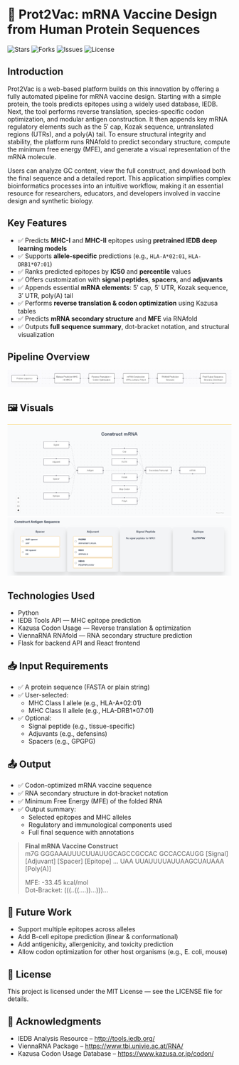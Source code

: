 # 🧬 Prot2Vac: mRNA Vaccine Design from Human Protein Sequences
![Stars](https://img.shields.io/github/stars/hydraharish123/prot2vac?style=social)
![Forks](https://img.shields.io/github/forks/hydraharish123/prot2vac?style=social)
![Issues](https://img.shields.io/github/issues/hydraharish123/prot2vac)
![License](https://img.shields.io/github/license/hydraharish123/prot2vac)


## Introduction

Prot2Vac is a web-based platform builds on this innovation by offering
          a fully automated pipeline for mRNA vaccine design. Starting with a
          simple protein, the tools predicts epitopes using a widely used
          database, IEDB. Next, the tool performs reverse translation,
          species-specific codon optimization, and modular antigen construction.
          It then appends key mRNA regulatory elements such as the 5′ cap, Kozak
          sequence, untranslated regions (UTRs), and a poly(A) tail. To ensure
          structural integrity and stability, the platform runs RNAfold to
          predict secondary structure, compute the minimum free energy (MFE),
          and generate a visual representation of the mRNA molecule. 
          
          
Users can
          analyze GC content, view the full construct, and download both the
          final sequence and a detailed report. This application simplifies
          complex bioinformatics processes into an intuitive workflow, making it
          an essential resource for researchers, educators, and developers
          involved in vaccine design and synthetic biology.

## Key Features

- ✅ Predicts **MHC-I** and **MHC-II** epitopes using **pretrained IEDB deep learning models**  
- ✅ Supports **allele-specific** predictions (e.g., `HLA-A*02:01`, `HLA-DRB1*07:01`)  
- ✅ Ranks predicted epitopes by **IC50** and **percentile** values  
- ✅ Offers customization with **signal peptides**, **spacers**, and **adjuvants**  
- ✅ Appends essential **mRNA elements**: 5′ cap, 5′ UTR, Kozak sequence, 3′ UTR, poly(A) tail  
- ✅ Performs **reverse translation & codon optimization** using Kazusa tables  
- ✅ Predicts **mRNA secondary structure** and **MFE** via RNAfold  
- ✅ Outputs **full sequence summary**, dot-bracket notation, and structural visualization  

## Pipeline Overview

![Flowchar](figures/flowchart.png)




## 🖼️ Visuals 

![mRNA components flowchart](figures/mRNA_building_pipeline.png)
![mRNA components](figures/Antigen_Construction.png)



## Technologies Used

- Python
- IEDB Tools API — MHC epitope prediction
- Kazusa Codon Usage — Reverse translation & optimization
- ViennaRNA RNAfold — RNA secondary structure prediction
- Flask for backend API and React frontend

## 📥 Input Requirements

- ✅ A protein sequence (FASTA or plain string)
- ✅ User-selected:
  - MHC Class I allele (e.g., HLA-A*02:01)
  - MHC Class II allele (e.g., HLA-DRB1*07:01)
- ✅ Optional:
  - Signal peptide (e.g., tissue-specific)
  - Adjuvants (e.g., defensins)
  - Spacers (e.g., GPGPG)

## 📤 Output

- ✅ Codon-optimized mRNA vaccine sequence
- ✅ RNA secondary structure in dot-bracket notation
- ✅ Minimum Free Energy (MFE) of the folded RNA
- ✅ Output summary:
  - Selected epitopes and MHC alleles
  - Regulatory and immunological components used
  - Full final sequence with annotations

> **Final mRNA Vaccine Construct**  
> m7G GGGAAAUUUCUUAUUGCAGCCGCCAC GCCACCAUGG [Signal] [Adjuvant] [Spacer] [Epitope] ... UAA UUAUUUUAUUAAGCUAUAAA [Poly(A)]  
> 
> MFE: -33.45 kcal/mol  
> Dot-Bracket: (((..((....))...)))...


## 🔭 Future Work

- Support multiple epitopes across alleles
- Add B-cell epitope prediction (linear & conformational)
- Add antigenicity, allergenicity, and toxicity prediction
- Allow codon optimization for other host organisms (e.g., E. coli, mouse)

## 📄 License

This project is licensed under the MIT License — see the LICENSE file for details.

## 🙌 Acknowledgments

- IEDB Analysis Resource – http://tools.iedb.org/
- ViennaRNA Package – https://www.tbi.univie.ac.at/RNA/
- Kazusa Codon Usage Database – https://www.kazusa.or.jp/codon/
